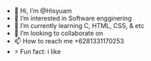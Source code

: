 - 👋 Hi, I’m @Hisyuam
- 👀 I’m interested in Software engginering
- 🌱 I’m currently learning C, HTML, CSS, & etc
- 💞️ I’m looking to collaborate on 
- 📫 How to reach me +6281331170253
- ⚡ Fun fact: i like

<!---
Hisyuam/Hisyuam is a ✨ special ✨ repository because its `README.md` (this file) appears on your GitHub profile.
You can click the Preview link to take a look at your changes.
--->
